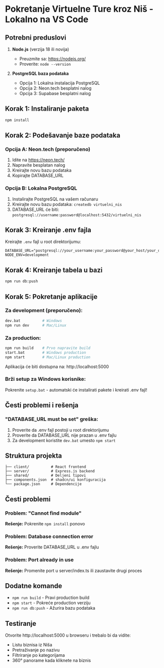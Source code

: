 # Pokretanje Virtuelne Ture kroz Niš - Lokalno na VS Code

## Potrebni preduslovi

1. **Node.js** (verzija 18 ili novija)
   - Preuzmite sa: https://nodejs.org/
   - Proverite: `node --version`

2. **PostgreSQL baza podataka**
   - Opcija 1: Lokalna instalacija PostgreSQL
   - Opcija 2: Neon.tech besplatni nalog
   - Opcija 3: Supabase besplatni nalog

## Korak 1: Instaliranje paketa

```bash
npm install
```

## Korak 2: Podešavanje baze podataka

### Opcija A: Neon.tech (preporučeno)
1. Idite na https://neon.tech/
2. Napravite besplatan nalog
3. Kreirajte novu bazu podataka
4. Kopirajte DATABASE_URL

### Opcija B: Lokalna PostgreSQL
1. Instalirajte PostgreSQL na vašem računaru
2. Kreirajte novu bazu podataka: `createdb virtuelni_nis`
3. DATABASE_URL će biti: `postgresql://username:password@localhost:5432/virtuelni_nis`

## Korak 3: Kreiranje .env fajla

Kreirajte `.env` fajl u root direktorijumu:

```env
DATABASE_URL="postgresql://your_username:your_password@your_host/your_database"
NODE_ENV=development
```

## Korak 4: Kreiranje tabela u bazi

```bash
npm run db:push
```

## Korak 5: Pokretanje aplikacije

### Za development (preporučeno):
```bash
dev.bat          # Windows
npm run dev      # Mac/Linux
```

### Za production:
```bash
npm run build    # Prvo napravite build
start.bat        # Windows production
npm start        # Mac/Linux production
```

Aplikacija će biti dostupna na: http://localhost:5000

### Brži setup za Windows korisnike:
Pokrenite `setup.bat` - automatski će instalirati pakete i kreirati .env fajl!

## Česti problemi i rešenja

### "DATABASE_URL must be set" greška:
1. Proverite da .env fajl postoji u root direktorijumu
2. Proverite da DATABASE_URL nije prazan u .env fajlu
3. Za development koristite `dev.bat` umesto `npm start`

## Struktura projekta

```
├── client/          # React frontend
├── server/          # Express.js backend  
├── shared/          # Deljeni tipovi
├── components.json  # shadcn/ui konfiguracija
└── package.json     # Dependencije
```

## Česti problemi

### Problem: "Cannot find module"
**Rešenje:** Pokrenite `npm install` ponovo

### Problem: Database connection error
**Rešenje:** Proverite DATABASE_URL u .env fajlu

### Problem: Port already in use
**Rešenje:** Promenite port u server/index.ts ili zaustavite drugi proces

## Dodatne komande

- `npm run build` - Pravi production build
- `npm start` - Pokreće production verziju
- `npm run db:push` - Ažurira bazu podataka

## Testiranje

Otvorite http://localhost:5000 u browseru i trebalo bi da vidite:
- Listu biznisa iz Niša
- Pretraživanje po nazivu
- Filtriranje po kategorijama
- 360° panorame kada kliknete na biznis